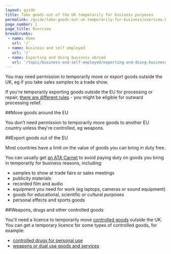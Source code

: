 ```yaml
---
layout: guide
title: Take goods out of the UK temporarily for business purposes
permalink: /guide/take-goods-out-uk-temporarily-for-business/overview.html
page_number: 1
page_title: Overview
breadcrumbs:
 - name: Home
   url: '/'
 - name: Business and self employed
   url: '/'
 - name: Exporting and doing business abroad
   url: '/topic/business-and-self-employed/exporting-and-doing-business-abroad.html'   
---
```


You may need permission to temporarily move or export goods outside the UK, eg if you take sales samples to a trade show.

If you're temporarily exporting goods outside the EU for processing or repair, [there are different rules](https://www.gov.uk/guidance/outward-processing-relief-opr) - you might be eligible for outward processing relief.

##Move goods around the EU 

You don’t need permission to temporarily move goods to another EU country unless they're controlled, eg weapons.

##Export goods out of the EU 

Most countries have a limit on the value of goods you can bring in duty free.

You can usually get [an ATA Carnet](/guide/take-goods-out-uk-temporarily-for-business/get-an-ata.html) to avoid paying duty on goods you bring in temporarily for business reasons, including:

- samples to show at trade fairs or sales meetings
- publicity materials
- recorded film and audio
- equipment you need for work (eg laptops, cameras or sound equipment)
- goods for educational, scientific or cultural purposes
- personal effects and sports goods

##Weapons, drugs and other controlled goods

You'll need a licence to temporarily move [controlled goods](/guidance/get-a-licence-to-export-arms-military-or-dual-use-goods-and-services.html) outside the UK. You can get a temporary licence for some types of controlled goods, for example:

- [controlled drugs for personal use](/travelling-controlled-drugs) 
- [weapons or dual use goods and services](/guidance/get-a-licence-to-export-arms-military-or-dual-use-goods-and-services.html)

